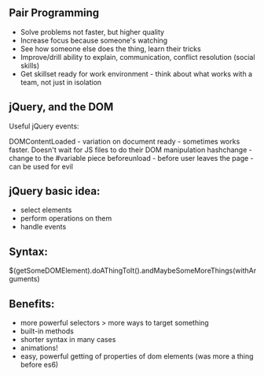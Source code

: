 Pair Programming
--------------------
- Solve problems not faster, but higher quality
- Increase focus because someone's watching
- See how someone else does the thing, learn their tricks
- Improve/drill ability to explain, communication, conflict resolution (social skills) 
- Get skillset ready for work environment - think about what works with a team, not just in isolation 

jQuery, and the DOM
--------------------
Useful jQuery events:

DOMContentLoaded - variation on document ready - sometimes works faster. Doesn't wait for JS files to do their DOM manipulation
hashchange - change to the #variable piece
beforeunload - before user leaves the page - can be used for evil

jQuery basic idea:
--------------------
- select elements
- perform operations on them
- handle events

Syntax:
---------------
$(getSomeDOMElement).doAThingToIt().andMaybeSomeMoreThings(withArguments)

Benefits:
-----
- more powerful selectors > more ways to target something
- built-in methods
- shorter syntax in many cases
- animations!
- easy, powerful getting of properties of dom elements (was more a thing before es6)